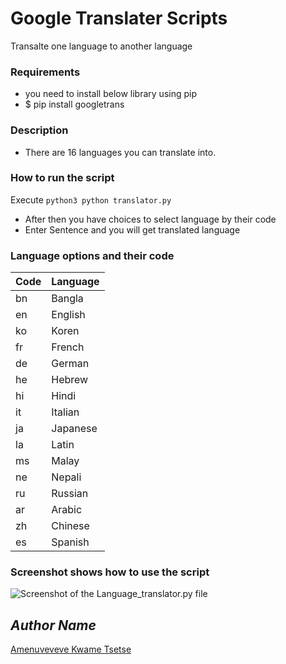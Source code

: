 # Google Translater Scripts	

Transalte one language to another language	

### Requirements	
- you need to install below library using pip	
- $ pip install googletrans 	
### Description	
- There are 16 languages you can translate into.	

### How to run the script	
Execute `python3 python translator.py`	
- After then you have choices to select language by their code	
- Enter Sentence and you will get translated language	

### Language options and their code	
| Code      | Language |	
| ----------- | ----------- |	
| bn       |       Bangla       |	
| en       |       English       |	
| ko       |       Koren       |	
| fr       |       French       |	
| de       |       German       |	
| he       |       Hebrew       |	
| hi       |       Hindi       |	
| it       |       Italian       |	
| ja       |       Japanese       |	
| la       |       Latin       |	
| ms       |       Malay       |	
| ne       |       Nepali       |	
| ru       |       Russian       |	
| ar       |       Arabic       |	
| zh       |       Chinese       |	
| es       |       Spanish       |	


### Screenshot shows how to use the script	
![Screenshot of the Language_translator.py file](https://github.com/Python-World/python-mini-projects/blob/master/projects/Language_translator/Shot.png)	

## *Author Name*	
[Amenuveveve Kwame Tsetse](https://github.com/aktsetse/)
